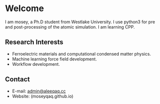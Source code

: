 # Welcome 
I am mosey, a Ph.D student from Westlake University. 
I use python3 for pre and post-processing of the atomic simulation. I am learning CPP.


## Research Interests
* Ferroelectric materials and computational condensed matter physics.
* Machine learning force field development.
* Workflow development.

## Contact
* E-mail: admin@aleeqaq.cc
* Website: (moseyqaq.github.io)
